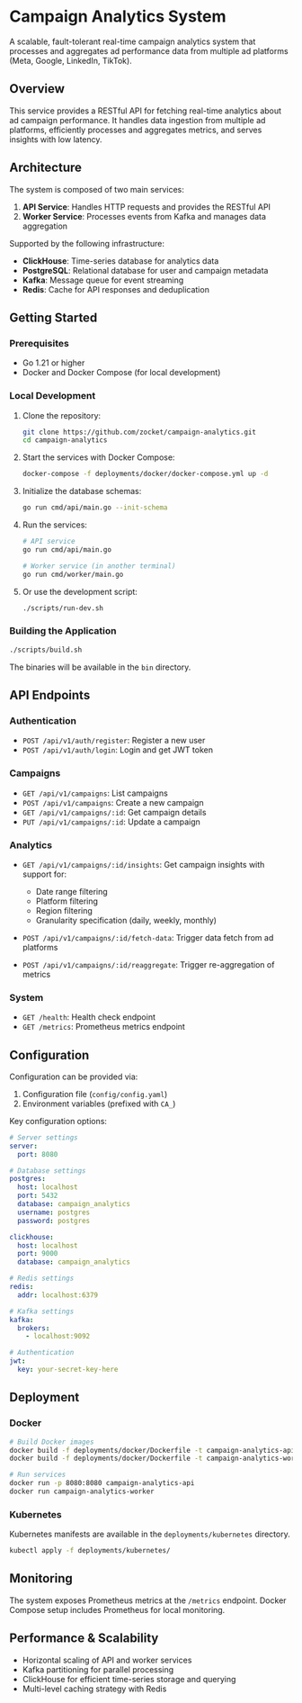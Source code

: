 # Campaign Analytics System

A scalable, fault-tolerant real-time campaign analytics system that processes and aggregates ad performance data from multiple ad platforms (Meta, Google, LinkedIn, TikTok).

## Overview

This service provides a RESTful API for fetching real-time analytics about ad campaign performance. It handles data ingestion from multiple ad platforms, efficiently processes and aggregates metrics, and serves insights with low latency.

## Architecture

The system is composed of two main services:

1. **API Service**: Handles HTTP requests and provides the RESTful API
2. **Worker Service**: Processes events from Kafka and manages data aggregation

Supported by the following infrastructure:

- **ClickHouse**: Time-series database for analytics data
- **PostgreSQL**: Relational database for user and campaign metadata
- **Kafka**: Message queue for event streaming
- **Redis**: Cache for API responses and deduplication

## Getting Started

### Prerequisites

- Go 1.21 or higher
- Docker and Docker Compose (for local development)

### Local Development

1. Clone the repository:
   ```bash
   git clone https://github.com/zocket/campaign-analytics.git
   cd campaign-analytics
   ```

2. Start the services with Docker Compose:
   ```bash
   docker-compose -f deployments/docker/docker-compose.yml up -d
   ```

3. Initialize the database schemas:
   ```bash
   go run cmd/api/main.go --init-schema
   ```

4. Run the services:
   ```bash
   # API service
   go run cmd/api/main.go

   # Worker service (in another terminal)
   go run cmd/worker/main.go
   ```

5. Or use the development script:
   ```bash
   ./scripts/run-dev.sh
   ```

### Building the Application

```bash
./scripts/build.sh
```

The binaries will be available in the `bin` directory.

## API Endpoints

### Authentication

- `POST /api/v1/auth/register`: Register a new user
- `POST /api/v1/auth/login`: Login and get JWT token

### Campaigns

- `GET /api/v1/campaigns`: List campaigns
- `POST /api/v1/campaigns`: Create a new campaign
- `GET /api/v1/campaigns/:id`: Get campaign details
- `PUT /api/v1/campaigns/:id`: Update a campaign

### Analytics

- `GET /api/v1/campaigns/:id/insights`: Get campaign insights with support for:
  - Date range filtering
  - Platform filtering
  - Region filtering
  - Granularity specification (daily, weekly, monthly)

- `POST /api/v1/campaigns/:id/fetch-data`: Trigger data fetch from ad platforms
- `POST /api/v1/campaigns/:id/reaggregate`: Trigger re-aggregation of metrics

### System

- `GET /health`: Health check endpoint
- `GET /metrics`: Prometheus metrics endpoint

## Configuration

Configuration can be provided via:

1. Configuration file (`config/config.yaml`)
2. Environment variables (prefixed with `CA_`)

Key configuration options:

```yaml
# Server settings
server:
  port: 8080

# Database settings
postgres:
  host: localhost
  port: 5432
  database: campaign_analytics
  username: postgres
  password: postgres

clickhouse:
  host: localhost
  port: 9000
  database: campaign_analytics

# Redis settings
redis:
  addr: localhost:6379

# Kafka settings
kafka:
  brokers:
    - localhost:9092

# Authentication
jwt:
  key: your-secret-key-here
```

## Deployment

### Docker

```bash
# Build Docker images
docker build -f deployments/docker/Dockerfile -t campaign-analytics-api --target api .
docker build -f deployments/docker/Dockerfile -t campaign-analytics-worker --target worker .

# Run services
docker run -p 8080:8080 campaign-analytics-api
docker run campaign-analytics-worker
```

### Kubernetes

Kubernetes manifests are available in the `deployments/kubernetes` directory.

```bash
kubectl apply -f deployments/kubernetes/
```

## Monitoring

The system exposes Prometheus metrics at the `/metrics` endpoint. Docker Compose setup includes Prometheus for local monitoring.

## Performance & Scalability

- Horizontal scaling of API and worker services
- Kafka partitioning for parallel processing
- ClickHouse for efficient time-series storage and querying
- Multi-level caching strategy with Redis
